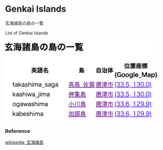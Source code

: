 Genkai Islands 
===============

玄海諸島の島の一覧

List of Genkai Islands 


![genkai islands](https://github.com/ohwada/World_Countries/blob/main/geoPandas/polygon_explode/saga/island_list/genkai_islands/screenshots/genksi_islands.png)

### Reference

[wikipedia: 玄海諸島](https://ja.wikipedia.org/wiki/%E7%8E%84%E6%B5%B7%E8%AB%B8%E5%B3%B6)




